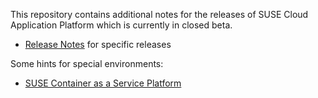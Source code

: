 This repository contains additional notes for the releases of SUSE Cloud Application Platform which is currently in closed beta.

* [Release Notes](Release-Notes.md) for specific releases

Some hints for special environments:

* [SUSE Container as a Service Platform](Notes-CaaSP.md)
